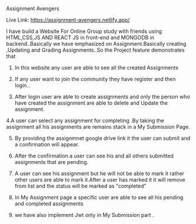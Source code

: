 


Assignment Avengers


Live Link: https://assignment-avengers.netlify.app/


I have build a Website For Online Group study with friends using HTML,CSS,JS AND REACT JS in front-end and MONGODB in backend..Basically we have emphasized on Assignment.Basically creating ,Updating and Grading Assignments..So the Project feature demonstrates that 

1. In this website any user are able to see all the created Assignments 

2. If any user want to join the community they have register and then login..

3. After login user are able to create assignments and only the person who have created the assignment are able to delete and Update the assignment.

4.A user can select any assignment for completing .By taking the assignment all his assignments are remains stack in a My Submission Page.

5. By providing the  assignmnet google drive link it the user can submit and a confirmation will appear.

6. After the confirmation  a user can see his and all others submitted assignments that are pending.

7. A user can see his assignment but he  will not be able to mark it rather  other users are able to mark it.After a user has marked it it will remove from list and the status will be marked as "completed"

8. In My Assignment page a specific user are able to see all his pending and completed assignments

9. we have also implement Jwt only in My Submission part .
